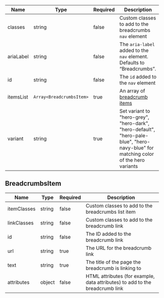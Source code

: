 | Name      | Type                     | Required | Description                                                                                                                         |
| --------- | ------------------------ | -------- | ----------------------------------------------------------------------------------------------------------------------------------- |
| classes   | string                   | false    | Custom classes to add to the breadcrumbs `nav` element                                                                              |
| ariaLabel | string                   | false    | The `aria-label` added to the `nav` element. Defaults to “Breadcrumbs”.                                                             |
| id        | string                   | false    | The `id` added to the `nav` element                                                                                                 |
| itemsList | `Array<BreadcrumbsItem>` | true     | An array of [breadcrumb items](#breadcrumbsitem)                                                                                    |
| variant   | string                   | true     | Set variant to "hero-grey", "hero-dark", "hero-default", "hero-pale-blue", "hero-navy-blue" for matching color of the hero variants |

## BreadcrumbsItem

| Name        | Type   | Required | Description                                                                  |
| ----------- | ------ | -------- | ---------------------------------------------------------------------------- |
| itemClasses | string | false    | Custom classes to add to the breadcrumbs list item                           |
| linkClasses | string | false    | Custom classes to add to the breadcrumb link                                 |
| id          | string | false    | The ID added to the breadcrumb link                                          |
| url         | string | true     | The URL for the breadcrumb link                                              |
| text        | string | true     | The title of the page the breadcrumb is linking to                           |
| attributes  | object | false    | HTML attributes (for example, data attributes) to add to the breadcrumb link |

